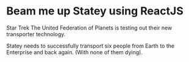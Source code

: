 # Beam me up Statey using ReactJS

Star Trek The United Federation of Planets is testing out their new transporter technology.

Statey needs to successfully transport six people from Earth to the Enterprise and back again. (With none of them dying).
